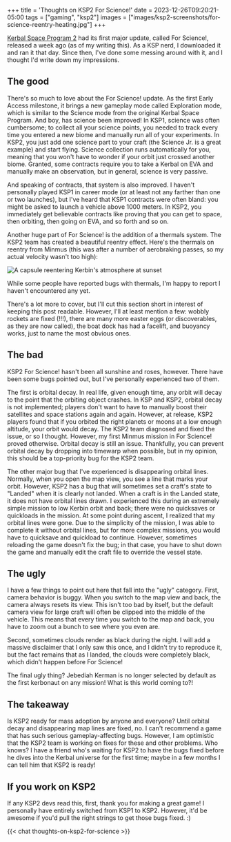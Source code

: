 +++
title = 'Thoughts on KSP2 For Science!'
date = 2023-12-26T09:20:21-05:00
tags = ["gaming", "ksp2"]
images = ["images/ksp2-screenshots/for-science-reentry-heating.jpg"]
+++

[Kerbal Space Program 2](https://www.kerbalspaceprogram.com/games-kerbal-space-program-2) had its first
major update, called For Science!, released a week ago (as of my writing this). As a KSP nerd, I
downloaded it and ran it that day. Since then, I've done some messing around with it, and I thought
I'd write down my impressions.

## The good

There's so much to love about the For Science! update. As the first Early Access milestone, it brings a new
gameplay mode called Exploration mode, which is similar to the Science mode from the original Kerbal Space
Program. And boy, has science been improved! In KSP1, science was often cumbersome; to collect all your
science points, you needed to track every time you entered a new biome and manually run all of your
experiments. In KSP2, you just add one science part to your craft (the Science Jr. is a great example) and
start flying. Science collection runs automatically for you, meaning that you won't have to wonder if your
orbit just crossed another biome. Granted, some contracts require you to take a Kerbal on EVA and manually
make an observation, but in general, science is very passive.

And speaking of contracts, that system is also improved. I haven't personally played KSP1 in career mode
(or at least not any farther than one or two launches), but I've heard that KSP1 contracts were often bland:
you might be asked to launch a vehicle above 1000 meters. In KSP2, you immediately get believable contracts
like proving that you can get to space, then orbiting, then going on EVA, and so forth and so on.

Another huge part of For Science! is the addition of a thermals system. The KSP2 team has created a
beautiful reentry effect. Here's the thermals on reentry from Minmus (this was after a number of aerobraking
passes, so my actual velocity wasn't too high):

![A capsule reentering Kerbin's atmosphere at sunset](https://lorendb.dev/images/ksp2-screenshots/for-science-reentry-heating.jpg)

While some people have reported bugs with thermals, I'm happy to report I haven't encountered any yet.

There's a lot more to cover, but I'll cut this section short in interest of keeping this post readable.
However, I'll at least mention a few: wobbly rockets are fixed (!!!), there are many more easter eggs (or
discoverables, as they are now called), the boat dock has had a facelift, and buoyancy works, just to name
the most obvious ones.

## The bad

KSP2 For Science! hasn't been all sunshine and roses, however. There have been some bugs pointed out, but
I've personally experienced two of them.

The first is orbital decay. In real life, given enough time, any orbit will decay to the point that the
orbiting object crashes. In KSP and KSP2, orbital decay is not implemented; players don't want to have to
manually boost their satellites and space stations again and again. However, at release, KSP2 players found
that if you orbited the right planets or moons at a low enough altitude, your orbit would decay. The KSP2
team diagnosed and fixed the issue, or so I thought. However, my first Minmus mission in For Science!
proved otherwise. Orbital decay is still an issue. Thankfully, you can prevent orbital decay by dropping
into timewarp when possible, but in my opinion, this should be a top-priority bug for the KSP2 team.

The other major bug that I've experienced is disappearing orbital lines. Normally, when you open the map
view, you see a line that marks your orbit. However, KSP2 has a bug that will sometimes set a craft's
state to "Landed" when it is clearly not landed. When a craft is in the Landed state, it does not have
orbital lines drawn. I experienced this during an extremely simple mission to low Kerbin orbit and back;
there were no quicksaves or quickloads in the mission. At some point during ascent, I realized that my
orbital lines were gone. Due to the simplicity of the mission, I was able to complete it without orbital
lines, but for more complex missions, you would have to quicksave and quickload to continue. However,
sometimes reloading the game doesn't fix the bug; in that case, you have to shut down the game and
manually edit the craft file to override the vessel state.

## The ugly

I have a few things to point out here that fall into the "ugly" category. First, camera behavior is buggy.
When you switch to the map view and back, the camera always resets its view. This isn't too bad by itself,
but the default camera view for large craft will often be clipped into the middle of the vehicle. This
means that every time you switch to the map and back, you have to zoom out a bunch to see where you even are.

Second, sometimes clouds render as black during the night. I will add a massive disclaimer that I only
saw this once, and I didn't try to reproduce it, but the fact remains that as I landed, the clouds were
completely black, which didn't happen before For Science!

The final ugly thing? Jebediah Kerman is no longer selected by default as the first kerbonaut on any
mission! What is this world coming to?!

## The takeaway

Is KSP2 ready for mass adoption by anyone and everyone? Until orbital decay and disappearing map lines are
fixed, no. I can't recommend a game that has such serious gameplay-affecting bugs. However, I am optimistic
that the KSP2 team is working on fixes for these and other problems. Who knows? I have a friend who's waiting
for KSP2 to have the bugs fixed before he dives into the Kerbal universe for the first time; maybe in a few
months I can tell him that KSP2 is ready!

## If you work on KSP2

If any KSP2 devs read this, first, thank you for making a great game! I personally have entirely switched
from KSP1 to KSP2. However, it'd be awesome if you'd pull the right strings to get those bugs fixed. :)

{{< chat thoughts-on-ksp2-for-science >}}
